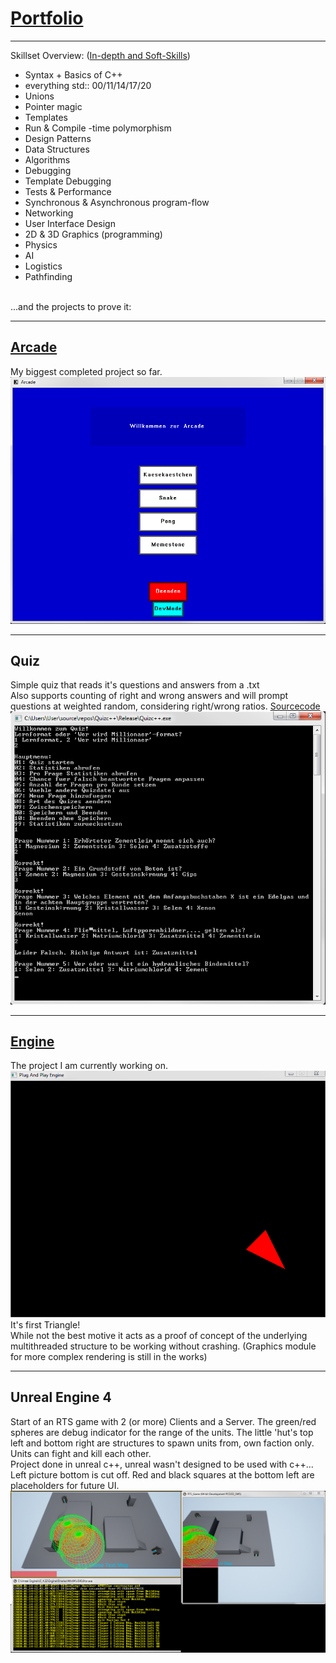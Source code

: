 # [Portfolio](/portfolio/home)
---
Skillset Overview: ([In-depth and Soft-Skills](/portfolio/soft_skills/skillset)) <br/>
- Syntax + Basics of C++
- everything std:: 00/11/14/17/20
- Unions
- Pointer magic
- Templates
- Run & Compile -time polymorphism
- Design Patterns
- Data Structures
- Algorithms
- Debugging
- Template Debugging
- Tests & Performance
- Synchronous & Asynchronous program-flow
- Networking
- User Interface Design
- 2D & 3D Graphics (programming)
- Physics
- AI
- Logistics
- Pathfinding

<br/>
...and the projects to prove it:

---

## [Arcade](/portfolio/programming/cpp/arcade/home)
My biggest completed project so far.<br/>
<img src="/images/ArcadeMainMenu.png?raw=true"/><br/>

---

<!--## [Quiz](/pages/quiz_page)-->
## Quiz
Simple quiz that reads it's questions and answers from a .txt<br/>
Also supports counting of right and wrong answers and will prompt questions at weighted random, considering right/wrong ratios. [Sourcecode](https://github.com/Conqueror933/Quiz)<br/>
<img src="/images/quiz.png?raw=true"/><br/>

---

## [Engine](/portfolio/programming/cpp/engine)
The project I am currently working on.<br/>
<img src="/images/Engine_Single_Red_Triangle.png?raw=true"/><br/>
It's first Triangle!<br/>
While not the best motive it acts as a proof of concept of the underlying multithreaded structure to be working without crashing. (Graphics module for more complex rendering is still in the works)

---

<!--## [Unreal Engine 4](/pages/unreal_page)-->
## Unreal Engine 4
Start of an RTS game with 2 (or more) Clients and a Server. The green/red spheres are debug indicator for the range of the units. The little 'hut's top left and bottom right are structures to spawn units from, own faction only. Units can fight and kill each other.<br/>
Project done in unreal c++, unreal wasn't designed to be used with c++...<br/>
Left picture bottom is cut off. Red and black squares at the bottom left are placeholders for future UI.
<img src="/images/unreal.png?raw=true"/><br/>

